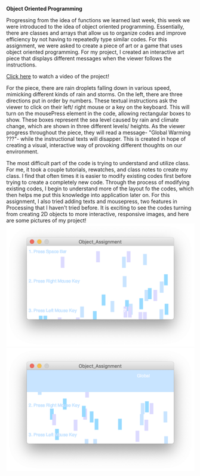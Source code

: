 **Object Oriented Programming**

Progressing from the idea of functions we learned last week, this week we were introduced to the idea of object oriented programming. Essentially, there are classes and arrays that allow us to organize codes and improve efficiency by not having to repeatedly type similar codes. For this assignment, we were asked to create a piece of art or a game that uses object oriented programming. For my project, I created an interactive art piece that displays different messages when the viewer follows the instructions.

[Click here](https://youtu.be/6xygL69nB30) to watch a video of the project! 

For the piece, there are rain droplets falling down in various speed, mimicking different kinds of rain and storms. On the left, there are three directions put in order by numbers. These textual instructions ask the viewer to click on their left/ right mouse or a key on the keyboard. This will turn on the mousePress element in the code, allowing rectangular boxes to show. These boxes represent the sea level caused by rain and climate change, which are shown in three different levels/ heights. As the viewer progress throughout the piece, they will read a message- "Global Warming ???"- while the instructional texts will disapper. This is created in hope of creating a visual, interactive way of provoking different thoughts on our environment. 

The most difficult part of the code is trying to understand and utilize class. For me, it took a couple tutorials, rewatches, and  class notes to create my class. I find that often times it is easier to modify existing codes first before trying to create a completely new code. Through the process of modifying existing codes, I begin to understand more of the layout fo the codes, which then helps me put this knowledge into application later on. For this assignment, I also tried adding texts and mousepress, two features in Processing that I haven't tried before. It is exciting to see the codes turning from creating 2D objects to more interactive, responsive images, and here are some pictures of my project!
![](Image2.png)
![](Image1.png)
